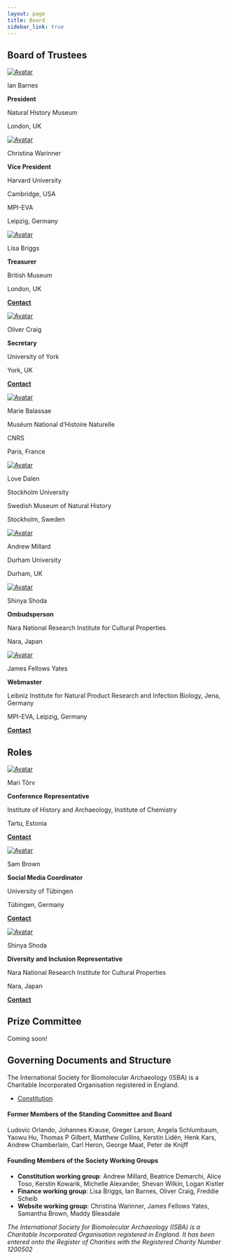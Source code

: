 ```yaml
---
layout: page
title: Board
sidebar_link: true
---
```


## Board of Trustees

<!-- Admin Roles -->

<div class="avatar">

<div class ="member">
<div class="square"><a href="https://www.nhm.ac.uk/our-science/departments-and-staff/staff-directory/ian-barnes.html" target="_blank"><img src="{{ "/assets/images/profile_pictures/BARNES_Ian.jpeg" | relative_url }}" alt="Avatar" /></a></div>
<p>Ian Barnes</p>
<p><b>President</b></p>
<p>Natural History Museum</p>
<p>London, UK</p>
<p></p>
</div>

<div class ="member">
<div class="square"><a href="http://christinawarinner.com/about-us/christina-warinner/" target="_blank"><img src="{{ "/assets/images/profile_pictures/WARINNER_Christina.png" | relative_url }}" alt="Avatar" /></a></div>
<p>Christina Warinner</p>
<p><b>Vice President</b></p>
<p>Harvard University</p>
<p>Cambridge, USA</p>
<p>MPI-EVA</p>
<p>Leipzig, Germany</p>
</div>

<div class ="member">
<div class="square"><a href="https://uk.linkedin.com/in/lisa-briggs-archaeology" target="_blank"><img src="{{ "/assets/images/profile_pictures/BRIGGS_Lisa.jpeg" | relative_url }}" alt="Avatar" /></a></div>
<p>Lisa Briggs</p>
<p><b>Treasurer</b></p>
<p>British Museum</p>
<p>London, UK</p>
<p><b><a href="mailto: treasurer@isbarch.org">Contact</a></b></p>
</div>

<div class ="member">
<div class="square"><a href="https://www.york.ac.uk/archaeology/people/academic-staff/oliver-craig/" target="_blank"><img src="{{ "/assets/images/profile_pictures/CRAIG_Oliver.jpeg" | relative_url }}" alt="Avatar" /></a></div>
<p>Oliver Craig</p>
<p><b>Secretary</b></p>
<p>University of York</p>
<p>York, UK</p>
<p><b><a href="mailto: board@isbarch.org">Contact</a></b></p>
</div>

</div>

<!-- Normal Members -->

<div class="avatar">

<div class ="member">
<div class="square"><a href="https://www.cnrs.fr/fr/personne/marie-balasse-0" target="_blank"><img src="{{ "/assets/images/profile_pictures/BALASSE_Marie.jpg" | relative_url }}" alt="Avatar" /></a></div>
<p>Marie Balassae</p>
<p>Muséum National d’Histoire Naturelle</p>
<p>CNRS</p>
<p>Paris, France</p>
</div>

<div class ="member">
<div class="square"><a href="http://palaeogenetics.com/people/36-2/" target="_blank"><img src="{{ "/assets/images/profile_pictures/DALEN_Love.png" | relative_url }}" alt="Avatar" /></a></div>
<p>Love Dalen</p>
<p>Stockholm University</p>
<p>Swedish Museum of Natural History</p>
<p>Stockholm, Sweden</p>
</div>

<div class ="member">
<div class="square"><a href="https://www.durham.ac.uk/staff/a-r-millard/" target="_blank"><img src="{{ "/assets/images/profile_pictures/MILLARD_Andrew.jpg" | relative_url }}" alt="Avatar" /></a></div>
<p>Andrew Millard</p>
<p>Durham University</p>
<p>Durham, UK</p>
</div>
  
<div class ="member">
<div class="square"><a href="https://scholar.google.co.jp/citations?user=DdExTn4AAAAJ&hl=en" target="_blank"><img src="{{ "/assets/images/profile_pictures/SHODA_Shinya.jpg" | relative_url }}" alt="Avatar" /></a></div>
<p>Shinya Shoda</p>
  <p><b>Ombudsperson</b></p>
<p>Nara National Research Institute for Cultural Properties</p>
<p>Nara, Japan</p>
</div>
  
<div class ="member">
<div class="square"><a href="https://www.jafy.eu" target="_blank"><img src="{{ "/assets/images/profile_pictures/FELLOWSYATES_JAMES.jpg" | relative_url }}" alt="Avatar" /></a></div>
<p>James Fellows Yates</p>
<p><b>Webmaster</b></p>
<p>Leibniz Institute for Natural Product Research and Infection Biology, Jena, Germany</p>
<p>MPI-EVA, Leipzig, Germany</p>
<p><b><a href="mailto: webmaster@isbarch.org">Contact</a></b></p>
</div>  

</div>

<h2>Roles</h2>

<div class="avatar">
  
<div class ="member">
<div class="square"><a href="https://ut.ee/en/institute-history-and-archaeology" target="_blank"><img src="{{ "/assets/images/profile_pictures/TORV_Mari.jpg" | relative_url }}" alt="Avatar" /></a></div>
<p>Mari Tõrv</p>
<p><b>Conference Representative</b></p>
<p>Institute of History and Archaeology, Institute of Chemistry</p>
<p>Tartu, Estonia</p>
<p><b><a href="mailto: mari.torv@ut.ee">Contact</a></b></p>
</div>

<div class ="member">
<div class="square"><a href="https://uni-tuebingen.de/en/faculties/faculty-of-science/departments/geosciences/work-groups-contacts/prehistory-and-archaeological-sciences/ina/early-prehistory-quaternary-ecology/staff/academic-staff/dr-samantha-brown/" target="_blank"><img src="{{ "/assets/images/profile_pictures/BROWN_SAM.jpg" | relative_url }}" alt="Avatar" /></a></div>
<p>Sam Brown</p>
<p><b>Social Media Coordinator</b></p>
<p>University of Tübingen</p>
<p>Tübingen, Germany</p>
<p><b><a href="mailto: media@isbarch.org">Contact</a></b></p>
</div>
  
<div class ="member">
<div class="square"><a href="https://scholar.google.co.jp/citations?user=DdExTn4AAAAJ&hl=en" target="_blank"><img src="{{ "/assets/images/profile_pictures/SHODA_Shinya.jpg" | relative_url }}" alt="Avatar" /></a></div>
<p>Shinya Shoda</p>
<p><b>Diversity and Inclusion Representative</b></p>
<p>Nara National Research Institute for Cultural Properties</p>
<p>Nara, Japan</p>
<p><b><a href="mailto: ombudsperson@isbarch.org">Contact</a></b></p>
</div>
  
</div>

<h2>Prize Committee</h2>
<p> Coming soon!</p>

## Governing Documents and Structure

The International Society for Biomolecular Archaeology (ISBA) is a Charitable Incorporated Organisation registered in England.

- [Constitution](/assets/documents/society/ISBA_CIO_Founding_Constitution.pdf)

#### Former Members of the Standing Committee and Board

Ludovic Orlando, Johannes Krause, Greger Larson, Angela Schlumbaum, Yaowu Hu, Thomas P Gilbert, Matthew Collins, Kerstin Lidén, Henk Kars, Andrew Chamberlain, Carl Heron, George Maat, Peter de Knijff

#### Founding Members of the Society Working Groups

- **Constitution working group**: Andrew Millard, Beatrice Demarchi, Alice Toso, Kerstin Kowarik, Michelle Alexander, Shevan Wilkin, Logan Kistler
- **Finance working group**: Lisa Briggs, Ian Barnes, Oliver Craig, Freddie Scheib
- **Website working group**: Christina Warinner, James Fellows Yates, Samantha Brown, Maddy Bleasdale

<p>
  <i>The International Society for Biomolecular Archaeology (ISBA) is a Charitable Incorporated Organisation registered in England.  It has been entered onto the Register of Charities with the Registered Charity Number 1200502</i>

</p>
